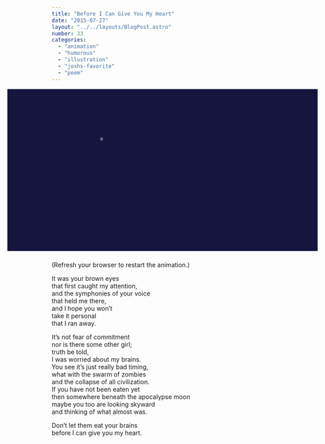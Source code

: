 ```yaml
---
title: "Before I Can Give You My Heart"
date: "2015-07-27"
layout: "../../layouts/BlogPost.astro"
number: 33
categories: 
  - "animation"
  - "humorous"
  - "illustration"
  - "joshs-favorite"
  - "poem"
---
```


<div id="parallax-holder" aria-hidden="true" role="img" alt="">
  <img class="heart-bubble" src="/assets/images/heartbubble.png" alt="" /><br /><img class="zom-layer-one" src="/assets/images/Front-Layer.png" alt="" /><br /><img class="zom-layer-two" src="/assets/images/Second-Layer.png" alt="" /><br /><img class="zom-layer-three" src="/assets/images/Third-Layer.png" alt="" />

  <h4 class="braintext btx1">Don't let them eat your brains</h4>
  <h4 class="braintext btx2">before I can give you my heart.</h4>
</div>

<p class="caption">(Refresh your browser to restart the animation.)</p>

<p>It was your brown eyes<br />that first caught my attention,<br />and the symphonies of your voice<br />that held me there,<br />and I hope you won’t<br />take it personal<br />that I ran away.</p>
<p>It’s not fear of commitment<br />nor is there some other girl;<br />truth be told,<br />I was worried about my brains.<br />You see it’s just really bad timing,<br />what with the swarm of zombies<br />and the collapse of all civilization.<br />If you have not been eaten yet<br />then somewhere beneath the apocalypse moon<br />maybe you too are looking skyward<br />and thinking of what almost was.</p>
<p>Don’t let them eat your brains<br />before I can give you my heart.</p>


<style>
#parallax-holder {
    margin: 0;
    padding: 0;
    width: 100vw;
    margin-left: calc(50% - 50vw);
    height: 52vw;
    padding: 26% 0;
    background-color: #15153E;
    background-image: url('/assets/images/Back-Layer.png');
    background-size: 100%;
    background-position: top;
    background-repeat: no-repeat;
    overflow: hidden;
    background-attachment: fixed;
    position: relative;
}

@media (min-width: 960px) {
  #parallax-holder {
    height: 1px;
    width: 100%;
    margin-left: 0;
    transform: scale(1.4);
    transform-origin: top;
    margin-bottom: 8rem;
  }
}

@media (min-width: 1200px) {
  #parallax-holder {
    transform: scale(1.6);
    margin-bottom: 13rem;
  }
}

@media (min-width: 1600px) {
  #parallax-holder {
    transform: scale(1.8);
    margin-bottom: 16rem;
  }
}

.zom-layer-three, .zom-layer-two, .zom-layer-one {
    margin: 0;
    padding: 0;
    padding-top: 100%;
    width: 100%;
    max-width: 100%;
    height: auto;
    position: absolute;
    top: 0;
    left: 0;
    right: 0;
    bottom: 0;
}

.zom-layer-three {
    z-index: 1;
    margin-top: 2%;
}

.zom-layer-two {
    z-index: 2;
    margin-top: 1%;
}

.zom-layer-one {
    z-index: 3;
    margin-top: -4%;
}

.heart-bubble {
    z-index: 4;
    position: absolute;
    width: 8%;
    height: auto;
    margin: 0;
    top: 30%;
    left: 30%;
    animation: pulse 2.5s cubic-bezier(.53,.01,.26,1) infinite;
    animation-direction: linear;
}

.zom-layer-three {
    animation: slowest-rise 4s cubic-bezier(.53,.01,.26,1);
    animation-fill-mode: forwards;
    animation-delay: 2s;
}

.zom-layer-two {
    animation: slowest-rise 5s cubic-bezier(.53,.01,.26,1);
    animation-fill-mode: forwards;
    animation-delay: 1s;
}

.zom-layer-one {
    animation: slowest-rise 6s cubic-bezier(.53,.01,.26,1);
    animation-fill-mode: forwards;
}

.braintext {
    color: #fff;
    position: absolute;
    right: 10%;
    font-size: 18px;
    z-index: 5;
    font-weight: bold;
    font-family: "Courier New", Courier, monospace!important;
    animation: textappear 3s ease;
    opacity: 0;
    animation-fill-mode: forwards;
    background-color: rgba(0,0,0,.4);
}

@media (min-width: 960px) {
  .braintext {
    font-size: 0.9rem;
  }
}

.btx1 {
    bottom: 60px;
    -webkit-animation-delay: 7s;
    animation-delay: 7s;
}

.btx2 {
    bottom: 30px;
    -webkit-animation-delay: 9s;
    animation-delay: 9s;
}

@keyframes slowest-rise {
    0% {
        padding-top: 100%;
    }
    100% {
        padding-top: 0%;
    }
}

@keyframes pulse {
    0% {
        transform: scale(1);
        opacity: .8;
    }
    50% {
        transform: scale(1.2);
        opacity: 1;
    }
    100% {
        transform: scale(1);
        opacity: .8;
    }
}

@keyframes textappear {
    0% {
        opacity: 0;
    }
    100% {
        opacity: 1;
    }
}


</style>